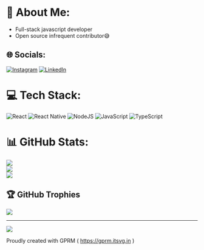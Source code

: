 # 💫 About Me:
- Full-stack javascript developer
- Open source infrequent contributor😅


## 🌐 Socials:
[![Instagram](https://img.shields.io/badge/Instagram-%23E4405F.svg?logo=Instagram&logoColor=white)](https://instagram.com/iyifr) [![LinkedIn](https://img.shields.io/badge/LinkedIn-%230077B5.svg?logo=linkedin&logoColor=white)](https://linkedin.com/in/iyimide-adekile) 

# 💻 Tech Stack:
![React](https://img.shields.io/badge/react-%2320232a.svg?style=flat&logo=react&logoColor=%2361DAFB) ![React Native](https://img.shields.io/badge/react_native-%2320232a.svg?style=flat&logo=react&logoColor=%2361DAFB) ![NodeJS](https://img.shields.io/badge/node.js-6DA55F?style=flat&logo=node.js&logoColor=white) ![JavaScript](https://img.shields.io/badge/javascript-%23323330.svg?style=flat&logo=javascript&logoColor=%23F7DF1E) ![TypeScript](https://img.shields.io/badge/typescript-%23007ACC.svg?style=flat&logo=typescript&logoColor=white)
# 📊 GitHub Stats:
![](https://github-readme-stats.vercel.app/api?username=iyifr&theme=dracula&hide_border=true&include_all_commits=false&count_private=false)<br/>
![](https://github-readme-streak-stats.herokuapp.com/?user=iyifr&theme=dracula&hide_border=true)<br/>
![](https://github-readme-stats.vercel.app/api/top-langs/?username=iyifr&theme=dracula&hide_border=true&include_all_commits=false&count_private=false&layout=compact)

## 🏆 GitHub Trophies
![](https://github-profile-trophy.vercel.app/?username=iyifr&theme=radical&no-frame=false&no-bg=true&margin-w=4)

---
[![](https://visitcount.itsvg.in/api?id=iyifr&icon=0&color=6)](https://visitcount.itsvg.in)

Proudly created with GPRM ( https://gprm.itsvg.in )
